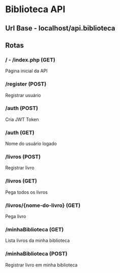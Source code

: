 # Biblioteca API
## Url Base - localhost/api.biblioteca

## Rotas

### / - /index.php (GET)
Página inicial da API

### /register (POST)
Registrar usuário

### /auth (POST)
Cria JWT Token

### /auth (GET)
Nome do usuário logado

### /livros (POST)
Registrar livro

### /livros (GET)
Pega todos os livros

### /livros/{nome-do-livro} (GET) 
Pega livro

### /minhaBiblioteca (GET)
Lista livros da minha biblioteca

### /minhaBiblioteca (POST)
Registrar livro em minha biblioteca